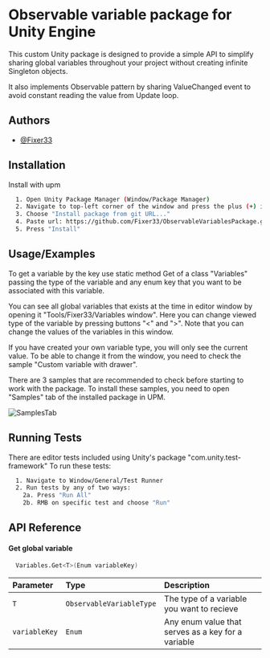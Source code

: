 
# Observable variable package for Unity Engine

This custom Unity package is designed to provide a simple API to simplify sharing global variables throughout your project without creating infinite Singleton objects.

It also implements Observable pattern by sharing ValueChanged event to avoid constant reading the value from Update loop.


## Authors

- [@Fixer33](https://github.com/Fixer33)


## Installation

Install with upm

```bash
  1. Open Unity Package Manager (Window/Package Manager)
  2. Navigate to top-left corner of the window and press the plus (+) icon
  3. Choose "Install package from git URL..."
  4. Paste url: https://github.com/Fixer33/ObservableVariablesPackage.git
  5. Press "Install"
```

## Usage/Examples

To get a variable by the key use static method Get<T> of a class "Variables" passing the type of the variable and any enum key that you want to be associated with this variable.

You can see all global variables that exists at the time in editor window by opening it "Tools/Fixer33/Variables window". Here you can change viewed type of the variable by pressing buttons "<" and ">". Note that you can change the values of the variables in this window.

If you have created your own variable type, you will only see the current value. To be able to change it from the window, you need to check the sample "Custom variable with drawer".

There are 3 samples that are recommended to check before starting to work with the package.
To install these samples, you need to open "Samples" tab of the installed package in UPM.

![SamplesTab](https://github.com/user-attachments/assets/4a8eaac3-8075-404e-8170-322db8b7bd08)


## Running Tests

There are editor tests included using Unity's package "com.unity.test-framework"
To run these tests:

```bash
  1. Navigate to Window/General/Test Runner
  2. Run tests by any of two ways:
    2a. Press "Run All"
    2b. RMB on specific test and choose "Run"
```


## API Reference

#### Get global variable

```bash
  Variables.Get<T>(Enum variableKey)
```

| Parameter | Type     | Description                |
| :-------- | :------- | :------------------------- |
| `T` | `ObservableVariableType` | The type of a variable you want to recieve |
| `variableKey` | `Enum` | Any enum value that serves as a key for a variable |



